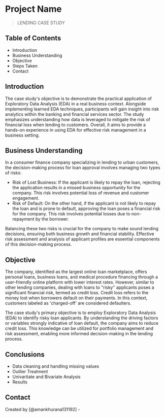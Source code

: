 # Project Name
> LENDING CASE STUDY


## Table of Contents
* Introduction
* Business Understanding
* Objective
* Steps Taken
* Contact



## Introduction
The case study's objective is to demonstrate the practical application of Exploratory Data Analysis (EDA) in a real business context. Alongside implementing learned EDA techniques, participants will gain insight into risk analytics within the banking and financial services sector. The study emphasizes understanding how data is leveraged to mitigate the risk of financial loss when lending to customers. Overall, it aims to provide a hands-on experience in using EDA for effective risk management in a business setting.

## Business Understanding
In a consumer finance company specializing in lending to urban customers, the decision-making process for loan approval involves managing two types of risks:

- Risk of Lost Business: If the applicant is likely to repay the loan, rejecting the application results in a missed business opportunity for the company. This risk involves potential loss of revenue and customer engagement.
- Risk of Default: On the other hand, if the applicant is not likely to repay the loan and is prone to default, approving the loan poses a financial risk for the company. This risk involves potential losses due to non-repayment by the borrower.

Balancing these two risks is crucial for the company to make sound lending decisions, ensuring both business growth and financial stability. Effective risk assessment and analysis of applicant profiles are essential components of this decision-making process.

## Objective
The company, identified as the largest online loan marketplace, offers personal loans, business loans, and medical procedure financing through a user-friendly online platform with lower interest rates. However, similar to other lending companies, dealing with loans to "risky" applicants poses a significant financial risk, termed as credit loss. Credit loss refers to the money lost when borrowers default on their payments. In this context, customers labeled as 'charged-off' are considered defaulters.

The case study's primary objective is to employ Exploratory Data Analysis (EDA) to identify risky loan applicants. By understanding the driving factors or variables strongly indicative of loan default, the company aims to reduce credit loss. This knowledge can be utilized for portfolio management and risk assessment, enabling more informed decision-making in the lending process.



## Conclusions
- Data cleaning and handling missing values
- Outlier Treatment
- Univaritate and Bivariate Analysis
- Results




## Contact
Created by [@amankhurana131192] -

